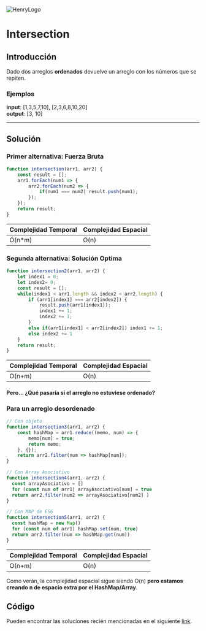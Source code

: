 ![HenryLogo](https://d31uz8lwfmyn8g.cloudfront.net/Assets/logo-henry-white-lg.png)

# Intersection

## Introducción

Dado dos arreglos **ordenados** devuelve un
arreglo con los números que se repiten.

### Ejemplos

**input**: [1,3,5,7,10], [2,3,6,8,10,20]  
**output**: [3, 10]

---

## Solución

### Primer alternativa: Fuerza Bruta

```javascript
function intersection(arr1, arr2) {
    const result = [];
    arr1.forEach(num1 => {
        arr2.forEach(num2 => {
            if(num1 === num2) result.push(num1);
        });
    });
    return result;
}
```

Complejidad Temporal | Complejidad Espacial
--|--
O(n*m)|O(n)

### Segunda alternativa: Solución Optima

```javascript
function intersection2(arr1, arr2) {
    let index1 = 0;
    let index2= 0;
    const result = [];
    while(index1 < arr1.length && index2 < arr2.length) {
        if (arr1[index1] === arr2[index2]) {
            result.push(arr1[index1]);
            index1 += 1;
            index2 += 1;
        }
        else if(arr1[index1] < arr2[index2]) index1 += 1;
        else index2 += 1
    }
    return result;
}
```

Complejidad Temporal | Complejidad Espacial
--|--
O(n+m)|O(n)

#### Pero... ¿Qué pasaría si el arreglo no estuviese ordenado?

### Para un arreglo desordenado

```javascript
// Con objeto
function intersection3(arr1, arr2) {
    const hashMap = arr1.reduce((memo, num) => {
        memo[num] = true;
        return memo;
    }, {});
    return arr2.filter(num => hashMap[num]);
}

// Con Array Asociativo
function intersection4(arr1, arr2) {
  const arrayAsociativo = []
  for (const num of arr1) arrayAsociativo[num] = true
  return arr2.filter(num2 => arrayAsociativo[num2] )
}

// Con MAP de ES6
function intersection5(arr1, arr2) {
  const hashMap = new Map()
  for (const num of arr1) hashMap.set(num, true)
  return arr2.filter(num => hashMap.get(num))
}
```

Complejidad Temporal | Complejidad Espacial
--|--
O(n+m)|O(n)

Como verán, la complejidad espacial sigue siendo O(n) **pero estamos creando n de espacio extra por el HashMap/Array**.

## Código

Pueden encontrar las soluciones recién mencionadas en el siguiente [link](https://repl.it/KKep/1).
